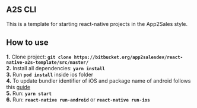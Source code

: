 A2S CLI
---

This is a template for starting react-native projects in the App2Sales style.

How to use
---

**1.** Clone project: **`git clone https://bitbucket.org/app2salesdev/react-native-a2s-template/src/master/`**  
**2.** Install all dependencies: **`yarn install`**  
**3.** Run **`pod install`** inside ios folder  
**4.** To update bundler identifier of iOS and package name of android follows this [guide](https://medium.com/@impaachu/how-to-change-bundle-identifier-of-ios-app-and-package-name-of-android-app-within-react-native-app-4fbdd6679aa2)  
**5.** Run: **`yarn start`**  
**6.** Run: **`react-native run-android`** or **`react-native run-ios`**  
